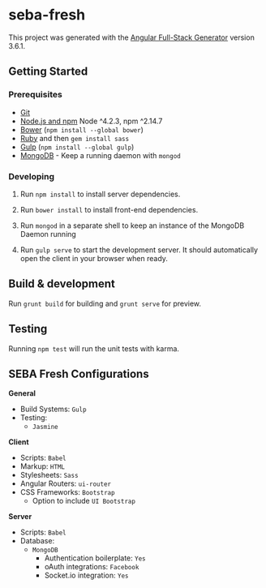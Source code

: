 # seba-fresh

This project was generated with the [Angular Full-Stack Generator](https://github.com/DaftMonk/generator-angular-fullstack) version 3.6.1.

## Getting Started

### Prerequisites

- [Git](https://git-scm.com/)
- [Node.js and npm](nodejs.org) Node ^4.2.3, npm ^2.14.7
- [Bower](bower.io) (`npm install --global bower`)
- [Ruby](https://www.ruby-lang.org) and then `gem install sass`
- [Gulp](http://gulpjs.com/) (`npm install --global gulp`)
- [MongoDB](https://www.mongodb.org/) - Keep a running daemon with `mongod`

### Developing

1. Run `npm install` to install server dependencies.

2. Run `bower install` to install front-end dependencies.

3. Run `mongod` in a separate shell to keep an instance of the MongoDB Daemon running

4. Run `gulp serve` to start the development server. It should automatically open the client in your browser when ready.

## Build & development

Run `grunt build` for building and `grunt serve` for preview.

## Testing

Running `npm test` will run the unit tests with karma.


## SEBA Fresh Configurations

**General**

* Build Systems: `Gulp`
* Testing: 
  * `Jasmine`

**Client**

* Scripts: `Babel`
* Markup:  `HTML`
* Stylesheets: `Sass`
* Angular Routers: `ui-router`
* CSS Frameworks: `Bootstrap`
  * Option to include `UI Bootstrap`

**Server**

* Scripts: `Babel`
* Database:
  * `MongoDB`
    * Authentication boilerplate: `Yes`
    * oAuth integrations: `Facebook`
    * Socket.io integration: `Yes`

